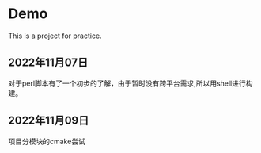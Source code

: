 # Demo

This is a project for practice.

## 2022年11月07日

对于perl脚本有了一个初步的了解，由于暂时没有跨平台需求,所以用shell进行构建。

## 2022年11月09日

项目分模块的cmake尝试
